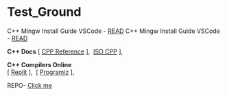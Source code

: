 ﻿# Test_Ground
C++ Mingw Install Guide VSCode - <a href="http://code.visualstudio.com/docs/cpp/config-mingw">READ</a>
C++ Mingw Install Guide VSCode - <a href="http://code.visualstudio.com/docs/cpp/config-mingw">READ</a>

<strong>C++ Docs</strong>
    [ <a href="https://en.cppreference.com/w/">CPP Reference</a> ],&nbsp;
    <a href="https://isocpp.org/">ISO CPP</a> ],&nbsp;

<strong>C++ Compilers Online</strong><br/>
    [ <a href="https://replit.com/languages/cpp" >Replit</a> ],&nbsp;
    [ <a href="https://www.programiz.com/cpp-programming/online-compiler/" >Programiz</a> ],&nbsp;
    
REPO-
    [Click me](https://github.com/Koushikask/CPP.Programs)

